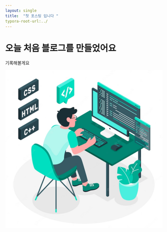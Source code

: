 ```yaml
---
layout: single
title:  "첫 포스팅 입니다 "
typora-root-url:../
---
```


# 오늘 처음 블로그를 만들었어요

기록해볼게요

![3](/images/2023-08-24-first/3.jpg)
